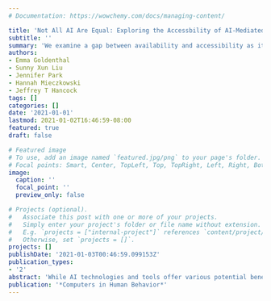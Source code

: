 ```yaml
---
# Documentation: https://wowchemy.com/docs/managing-content/

title: 'Not All AI Are Equal: Exploring the Accessbility of AI-Mediated Communication Technology'
subtitle: ''
summary: 'We examine a gap between availability and accessibility as it relates to the adoption of AI-Mediated Communication (AI-MC) tools - including voice-assisted communication, language correction, predictive text suggestion, transcription, translation, and personalized language learning tools - by conducting an online survey. [(Open Access Link - available until 10/01/21)](https://authors.elsevier.com/a/1dZSh2f%7EUWF2hd)'
authors:
- Emma Goldenthal
- Sunny Xun Liu
- Jennifer Park
- Hannah Mieczkowski
- Jeffrey T Hancock
tags: []
categories: []
date: '2021-01-01'
lastmod: 2021-01-02T16:46:59-08:00
featured: true
draft: false

# Featured image
# To use, add an image named `featured.jpg/png` to your page's folder.
# Focal points: Smart, Center, TopLeft, Top, TopRight, Left, Right, BottomLeft, Bottom, BottomRight.
image:
  caption: ''
  focal_point: ''
  preview_only: false

# Projects (optional).
#   Associate this post with one or more of your projects.
#   Simply enter your project's folder or file name without extension.
#   E.g. `projects = ["internal-project"]` references `content/project/deep-learning/index.md`.
#   Otherwise, set `projects = []`.
projects: []
publishDate: '2021-01-03T00:46:59.099153Z'
publication_types:
- '2'
abstract: 'While AI technologies and tools offer various potential benefits to their users, it is not clear whether opportunities to access these benefits are equally accessible to all. We examine this gap between availability and accessibility as it relates to the adoption of AI-Mediated Communication (AI-MC) tools, which enable interpersonal communication where an intelligent agent operates on behalf of a communicator. Upon defining six functional AI-MC types (voice-assisted communication, language correction, predictive text suggestion, transcription, translation, personalized language learning) we conducted an online survey of 519 U.S. participants that combined closed- and open-ended measures. Our quantitative results revealed how AI-MC adoption is related to software, device, and internet access for tools such as voice-assisted communication; demographic factors such as age, education and income in the case of translation and transcription tools; and some components of AI-MC literacy for specific functional tools. Our qualitative analyses provide additional nuance for these findings, and we articulate a number of barriers to access, understanding, and usage of AI-MC tools, which we suggest hinder AI-MC accessibility for user groups traditionally disadvantaged by one-size-fits-all technological tools. We end with a call for broadly addressing accessibility concerns within the digital technology industry.'
publication: '*Computers in Human Behavior*'
---
```

